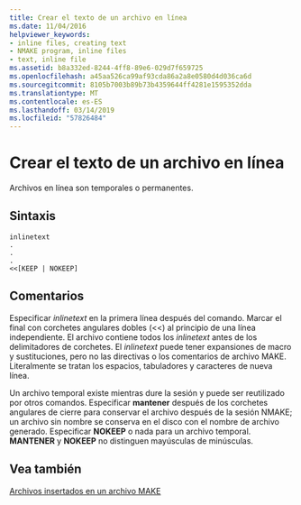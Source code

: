 ```yaml
---
title: Crear el texto de un archivo en línea
ms.date: 11/04/2016
helpviewer_keywords:
- inline files, creating text
- NMAKE program, inline files
- text, inline file
ms.assetid: b8a332ed-8244-4ff8-89e6-029d7f659725
ms.openlocfilehash: a45aa526ca99af93cda86a2a8e0580d4d036ca6d
ms.sourcegitcommit: 8105b7003b89b73b4359644ff4281e1595352dda
ms.translationtype: MT
ms.contentlocale: es-ES
ms.lasthandoff: 03/14/2019
ms.locfileid: "57826484"
---
```

# <a name="creating-inline-file-text"></a>Crear el texto de un archivo en línea

Archivos en línea son temporales o permanentes.

## <a name="syntax"></a>Sintaxis

```
inlinetext
.
.
.
<<[KEEP | NOKEEP]
```

## <a name="remarks"></a>Comentarios

Especificar *inlinetext* en la primera línea después del comando. Marcar el final con corchetes angulares dobles (<<) al principio de una línea independiente. El archivo contiene todos los *inlinetext* antes de los delimitadores de corchetes. El *inlinetext* puede tener expansiones de macro y sustituciones, pero no las directivas o los comentarios de archivo MAKE. Literalmente se tratan los espacios, tabuladores y caracteres de nueva línea.

Un archivo temporal existe mientras dure la sesión y puede ser reutilizado por otros comandos. Especificar **mantener** después de los corchetes angulares de cierre para conservar el archivo después de la sesión NMAKE; un archivo sin nombre se conserva en el disco con el nombre de archivo generado. Especificar **NOKEEP** o nada para un archivo temporal. **MANTENER** y **NOKEEP** no distinguen mayúsculas de minúsculas.

## <a name="see-also"></a>Vea también

[Archivos insertados en un archivo MAKE](inline-files-in-a-makefile.md)
